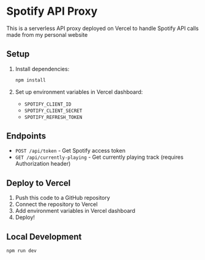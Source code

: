 # Spotify API Proxy

This is a serverless API proxy deployed on Vercel to handle Spotify API calls made from my personal website

## Setup

1. Install dependencies:
   ```bash
   npm install
   ```

2. Set up environment variables in Vercel dashboard:
   - `SPOTIFY_CLIENT_ID`
   - `SPOTIFY_CLIENT_SECRET` 
   - `SPOTIFY_REFRESH_TOKEN`

## Endpoints

- `POST /api/token` - Get Spotify access token
- `GET /api/currently-playing` - Get currently playing track (requires Authorization header)

## Deploy to Vercel

1. Push this code to a GitHub repository
2. Connect the repository to Vercel
3. Add environment variables in Vercel dashboard
4. Deploy!

## Local Development

```bash
npm run dev
```
